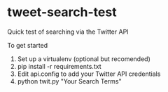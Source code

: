 tweet-search-test
=================

Quick test of searching via the Twitter API

To get started

 1. Set up a virtualenv (optional but recomended)
 2. pip install -r requirements.txt
 3. Edit api.config to add your Twitter API credentials
 4. python twit.py "Your Search Terms"
